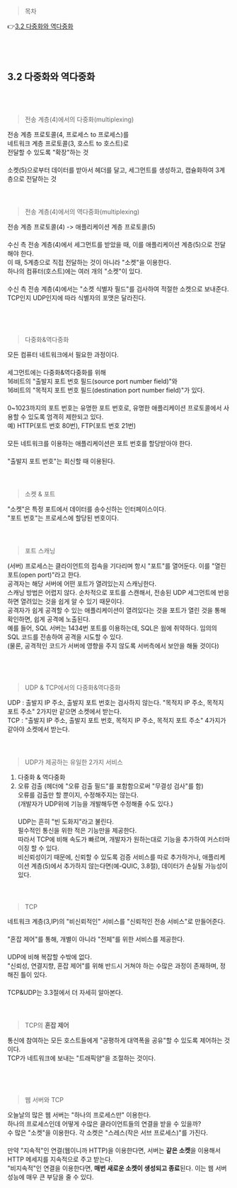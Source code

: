 > 목차

👉[3.2 다중화와 역다중화](#32-다중화와-역다중화)　   

　   
　   

## 3.2 다중화와 역다중화
　   
  　   
> 전송 계층(4)에서의 다중화(multiplexing)

전송 계층 프로토콜(4, 프로세스 to 프로세스)를 　   
네트워크 계층 프로토콜(3, 호스트 to 호스트)로　   
전달할 수 있도록 "확장"하는 것　   
　   
소켓(5)으로부터 데이터를 받아서 헤더를 달고, 세그먼트를 생성하고, 캡슐화하여 3계층으로 전달하는 것　   
　   
　   
> 전송 계층(4)에서의 역다중화(multiplexing)

전송 계층 프로토콜(4) -> 애플리케이션 계층 프로토콜(5)　   
　   
수신 측 전송 계층(4)에서 세그먼트를 받았을 때, 이를 애플리케이션 계층(5)으로 전달해야 한다.　   
이 때, 5계층으로 직접 전달하는 것이 아니라 "소켓"을 이용한다. 　   
하나의 컴퓨터(호스트)에는 여러 개의 "소켓"이 있다.　   
　   
수신 측 전송 계층(4)에서는 "소켓 식별자 필드"를 검사하여 적절한 소켓으로 보내준다.　   
TCP인지 UDP인지에 따라 식별자의 포맷은 달라진다. 　   
　   
　   
　   
> 다중화&역다중화

모든 컴퓨터 네트워크에서 필요한 과정이다.　   
　   
세그먼트에는 다중화&역다중화를 위해　   
16비트의 "출발지 포트 번호 필드(source port number field)"와 　   
16비트의 "목적지 포트 번호 필드(destination port number field)"가 있다. 　   
　   
0~1023까지의 포트 번호는 유명한 포트 번호로, 유명한 애플리케이션 프로토콜에서 사용할 수 있도록 엄격히 제한되고 있다.　   
예) HTTP(포트 번호 80번), FTP(포트 번호 21번)　   
　   
모든 네트워크를 이용하는 애플리케이션은 포트 번호를 할당받아야 한다.　   
　   
"출발지 포트 번호"는 회신할 때 이용된다.　   
　   
　   
> 소켓 & 포트

"소켓"은 특정 포트에서 데이터를 송수신하는 인터페이스이다.　   
"포트 번호"는 프로세스에 할당된 번호이다.　   
　   
　   
> 포트 스캐닝

(서버) 프로세스는 클라이언트의 접속을 기다리며 항시 "포트"를 열어둔다. 이를 "열린 포트(open port)"라고 한다.　   
공격자는 해당 서버에 어떤 포트가 열려있는지 스캐닝한다. 　   
스캐닝 방법은 어렵지 않다. 순차적으로 포트를 스캔해서, 전송된 UDP 세그먼트에 반응하면 열려있는 것을 쉽게 알 수 있기 때문이다.　   
공격자가 쉽게 공격할 수 있는 애플리케이션이 열려있다는 것을 포트가 열린 것을 통해 확인하면, 쉽게 공격에 노출된다.　   
예를 들어, SQL 서버는 1434번 포트를 이용하는데, SQL은 웜에 취약하다. 임의의 SQL 코드를 전송하여 공격을 시도할 수 있다.　   
(물론, 공격적인 코드가 서버에 영향을 주지 않도록 서버측에서 보안을 해둘 것이다)　   
　   
　   
　   
> UDP & TCP에서의 다중화&역다중화

UDP : 출발지 IP 주소, 출발지 포트 번호는 검사하지 않는다. "목적지 IP 주소, 목적지 포트 주소" 2가지만 같으면 소켓에서 받는다.　   
TCP : "출발지 IP 주소, 출발지 포트 번호, 목적지 IP 주소, 목적지 포트 주소" 4가지가 같아야 소켓에서 받는다. 　   
　   
　   
> UDP가 제공하는 유일한 2가지 서비스

1. 다중화 & 역다중화　   
2. 오류 검출 (헤더에 "오류 검출 필드"를 포함함으로써 "무결성 검사"를 함)　   
오류를 검출만 할 뿐이지, 수정해주지는 않는다.　   
(개발자가 UDP위에 기능을 개발해두면 수정해줄 수도 있다.)　   
　   
UDP는 흔히 "빈 도화지"라고 불린다. 　   
필수적인 통신을 위한 적은 기능만을 제공한다.　   
따라서 TCP에 비해 속도가 빠르며, 개발자가 원하는대로 기능을 추가하여 커스터마이징 할 수 있다.　   
비신뢰성이기 때문에, 신뢰할 수 있도록 검증 서비스를 따로 추가하거나, 애플리케이션 계층(5)에서 추가하지 않는다면(예-QUIC, 3.8절), 데이터가 손실될 가능성이 있다.
　   
　   
　   
> TCP

네트워크 계층(3,IP)의 "비신뢰적인" 서비스를 "신뢰적인 전송 서비스"로 만들어준다. 　   
"혼잡 제어"를 통해, 개별이 아니라 "전체"를 위한 서비스를 제공한다. 　   
　   
UDP에 비해 복잡할 수밖에 없다.　   
"신뢰성, 연결지향, 혼잡 제어"를 위해 반드시 거쳐야 하는 수많은 과정이 존재하며, 정해진 틀이 있다. 　   
　   
TCP&UDP는 3.3절에서 더 자세히 알아본다.　   
　   
　   
> TCP의 **혼잡 제어**

통신에 참여하는 모든 호스트들에게 "공평하게 대역폭을 공유"할 수 있도록 제어하는 것이다. 　   
TCP가 네트워크에 보내는 "트래픽양"을 조절하는 것이다.　   
　   
　   
　   
> 웹 서버와 TCP

오늘날의 많은 웹 서버는 "하나의 프로세스만" 이용한다.　   
하나의 프로세스인데 어떻게 수많은 클라이언트들의 연결을 받을 수 있을까?　   
수 많은 "소켓"을 이용한다. 각 소켓은 "스레스(작은 서브 프로세스)"를 가진다.　   
　   
만약 "지속적"인 연결(웹이니까 HTTP)을 이용한다면,  서버는 **같은 소켓**을 이용해서 HTTP 메세지를 지속적으로 주고 받는다.　   
"비지속적"인 연결을 이용한다면, **매번 새로운 소켓이 생성되고 종료**된다. 이는 웹 서버 성능에 매우 큰 부담을 줄 수 있다.　   

